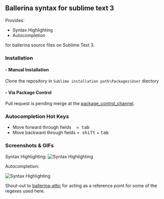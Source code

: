 ## Ballerina syntax for sublime text 3

Provides:

* Syntax Highlighting
* Autocompletion 

for ballerina source files on Sublime Text 3.

### Installation 

#### - Manual Installation

Clone the repository in `Sublime installation path\Packages\User` diectory

#### - Via Package Control 

Pull request is pending merge at the [package_control_channel](https://github.com/wbond/package_control_channel).   

### Autocompletion Hot Keys

* Move forward through fields&nbsp;&nbsp;&nbsp; =&nbsp; <kbd>tab</kbd>
* Move backward through fields =&nbsp; <kbd>shift</kbd> + <kbd>tab</kbd>

### Screenshots & GIFs

Syntax Highlighting: 
![Syntax Highlighting](https://i.imgur.com/GAIcveI.png)

Autocompletion: <br>

![Syntax Highlighting](https://media.giphy.com/media/S6MsYcntKgrycU6X0z/giphy.gif)




Shout-out to [ballerina-attic](https://github.com/ballerina-attic) for acting as a reference point for some of the regexes used here.

